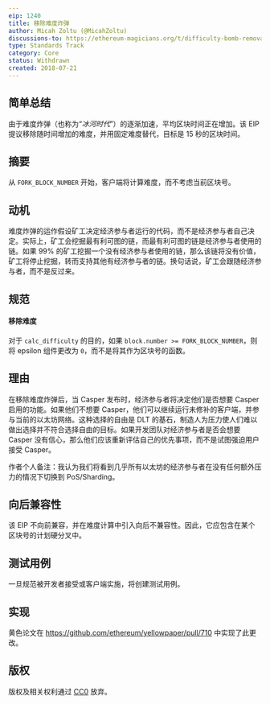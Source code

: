 ```yaml
---
eip: 1240
title: 移除难度炸弹
author: Micah Zoltu (@MicahZoltu)
discussions-to: https://ethereum-magicians.org/t/difficulty-bomb-removal/832
type: Standards Track
category: Core
status: Withdrawn
created: 2018-07-21
---
```


## 简单总结
由于难度炸弹（也称为“*冰河时代*”）的逐渐加速，平均区块时间正在增加。该 EIP 提议移除随时间增加的难度，并用固定难度替代，目标是 15 秒的区块时间。

## 摘要
从 `FORK_BLOCK_NUMBER` 开始，客户端将计算难度，而不考虑当前区块号。

## 动机
难度炸弹的运作假设矿工决定经济参与者运行的代码，而不是经济参与者自己决定。实际上，矿工会挖掘最有利可图的链，而最有利可图的链是经济参与者使用的链。如果 99% 的矿工挖掘一个没有经济参与者使用的链，那么该链将没有价值，矿工将停止挖掘，转而支持其他有经济参与者的链。换句话说，矿工会跟随经济参与者，而不是反过来。

## 规范
#### 移除难度
对于 `calc_difficulty` 的目的，如果 `block.number >= FORK_BLOCK_NUMBER`，则将 epsilon 组件更改为 `0`，而不是将其作为区块号的函数。

## 理由
在移除难度炸弹后，当 Casper 发布时，经济参与者将决定他们是否想要 Casper 启用的功能。如果他们不想要 Casper，他们可以继续运行未修补的客户端，并参与当前的以太坊网络。这种选择的自由是 DLT 的基石，制造人为压力使人们难以做出选择并不符合选择自由的目标。如果开发团队对经济参与者是否会想要 Casper 没有信心，那么他们应该重新评估自己的优先事项，而不是试图强迫用户接受 Casper。

作者个人备注：我认为我们将看到几乎所有以太坊的经济参与者在没有任何额外压力的情况下切换到 PoS/Sharding。

## 向后兼容性
该 EIP 不向前兼容，并在难度计算中引入向后不兼容性。因此，它应包含在某个区块号的计划硬分叉中。

## 测试用例
一旦规范被开发者接受或客户端实施，将创建测试用例。

## 实现
黄色论文在 https://github.com/ethereum/yellowpaper/pull/710 中实现了此更改。

## 版权
版权及相关权利通过 [CC0](../LICENSE.md) 放弃。